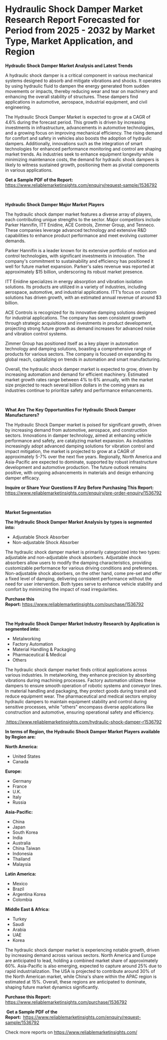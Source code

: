 <p><h1>Hydraulic Shock Damper Market Research Report Forecasted for Period from 2025 -  2032 by Market Type, Market Application, and Region</h1></p><p><strong>Hydraulic Shock Damper Market Analysis and Latest Trends</strong></p>
<p><p>A hydraulic shock damper is a critical component in various mechanical systems designed to absorb and mitigate vibrations and shocks. It operates by using hydraulic fluid to dampen the energy generated from sudden movements or impacts, thereby reducing wear and tear on machinery and enhancing the overall stability of structures. These dampers find applications in automotive, aerospace, industrial equipment, and civil engineering.</p><p>The Hydraulic Shock Damper Market is expected to grow at a CAGR of 4.6% during the forecast period. This growth is driven by increasing investments in infrastructure, advancements in automotive technologies, and a growing focus on improving mechanical efficiency. The rising demand for comfort and safety in vehicles also boosts the adoption of hydraulic dampers. Additionally, innovations such as the integration of smart technologies for enhanced performance monitoring and control are shaping market trends. As industries seek to enhance equipment longevity while minimizing maintenance costs, the demand for hydraulic shock dampers is likely to witness sustained growth, positioning them as pivotal components in various applications.</p></p>
<p><strong>Get a Sample PDF of the Report:&nbsp;</strong> <a href="https://www.reliablemarketinsights.com/enquiry/request-sample/1536792?utm_campaign=2271&utm_medium=2&utm_source=Github&utm_content=ia&utm_term=27022025&utm_id=hydraulic-shock-damper">https://www.reliablemarketinsights.com/enquiry/request-sample/1536792</a></p>
<p>&nbsp;</p>
<p><strong>Hydraulic Shock Damper Major Market Players</strong></p>
<p><p>The hydraulic shock damper market features a diverse array of players, each contributing unique strengths to the sector. Major competitors include Parker Hannifin, ITT Enidine, ACE Controls, Zimmer Group, and Tenneco. These companies leverage advanced technology and extensive R&D capabilities to enhance product performance and meet evolving customer demands.</p><p>Parker Hannifin is a leader known for its extensive portfolio of motion and control technologies, with significant investments in innovation. The company's commitment to sustainability and efficiency has positioned it well for future market expansion. Parker's sales revenue was reported at approximately $15 billion, underscoring its robust market presence.</p><p>ITT Enidine specializes in energy absorption and vibration isolation solutions. Its products are utilized in a variety of industries, including aerospace, automotive, and industrial applications. ITT’s focus on custom solutions has driven growth, with an estimated annual revenue of around $3 billion.</p><p>ACE Controls is recognized for its innovative damping solutions designed for industrial applications. The company has seen consistent growth through strategic acquisitions and investments in product development, projecting strong future growth as demand increases for advanced noise and vibration control systems.</p><p>Zimmer Group has positioned itself as a key player in automation technology and damping solutions, boasting a comprehensive range of products for various sectors. The company is focused on expanding its global reach, capitalizing on trends in automation and smart manufacturing.</p><p>Overall, the hydraulic shock damper market is expected to grow, driven by increasing automation and demand for efficient machinery. Estimated market growth rates range between 4% to 6% annually, with the market size projected to reach several billion dollars in the coming years as industries continue to prioritize safety and performance enhancements.</p></p>
<p>&nbsp;</p>
<p><strong>What Are The Key Opportunities For Hydraulic Shock Damper Manufacturers?</strong></p>
<p><p>The Hydraulic Shock Damper market is poised for significant growth, driven by increasing demand from automotive, aerospace, and construction sectors. Innovations in damper technology, aimed at enhancing vehicle performance and safety, are catalyzing market expansion. As industries increasingly adopt advanced damping solutions for vibration control and impact mitigation, the market is projected to grow at a CAGR of approximately 5-7% over the next five years. Regionally, North America and Asia-Pacific are expected to dominate, supported by robust infrastructure development and automotive production. The future outlook remains positive, with ongoing advancements in materials and design enhancing damper efficacy.</p></p>
<p><strong>Inquire or Share Your Questions If Any Before Purchasing This Report:</strong> <a href="https://www.reliablemarketinsights.com/enquiry/pre-order-enquiry/1536792?utm_campaign=2271&utm_medium=2&utm_source=Github&utm_content=ia&utm_term=27022025&utm_id=hydraulic-shock-damper">https://www.reliablemarketinsights.com/enquiry/pre-order-enquiry/1536792</a></p>
<p>&nbsp;</p>
<p><strong>Market Segmentation</strong></p>
<p><strong>The Hydraulic Shock Damper Market Analysis by types is segmented into:</strong></p>
<p><ul><li>Adjustable Shock Absorber</li><li>Non-adjustable Shock Absorber</li></ul></p>
<p><p>The hydraulic shock damper market is primarily categorized into two types: adjustable and non-adjustable shock absorbers. Adjustable shock absorbers allow users to modify the damping characteristics, providing customizable performance for various driving conditions and preferences. Non-adjustable shock absorbers, on the other hand, come pre-set and offer a fixed level of damping, delivering consistent performance without the need for user intervention. Both types serve to enhance vehicle stability and comfort by minimizing the impact of road irregularities.</p></p>
<p><strong>Purchase this Report:&nbsp;</strong><a href="https://www.reliablemarketinsights.com/purchase/1536792?utm_campaign=2271&utm_medium=2&utm_source=Github&utm_content=ia&utm_term=27022025&utm_id=hydraulic-shock-damper">https://www.reliablemarketinsights.com/purchase/1536792</a></p>
<p>&nbsp;</p>
<p><strong>The Hydraulic Shock Damper Market Industry Research by Application is segmented into:</strong></p>
<p><ul><li>Metalworking</li><li>Factory Automation</li><li>Material Handling & Packaging</li><li>Pharmaceutical & Medical</li><li>Others</li></ul></p>
<p><p>The hydraulic shock damper market finds critical applications across various industries. In metalworking, they enhance precision by absorbing vibrations during machining processes. Factory automation utilizes these dampers to ensure smooth operation of robotic systems and conveyor lines. In material handling and packaging, they protect goods during transit and reduce equipment wear. The pharmaceutical and medical sectors employ hydraulic dampers to maintain equipment stability and control during sensitive processes, while "others" encompass diverse applications like construction and automotive, ensuring operational safety and efficiency.</p></p>
<p><a href="https://www.reliablemarketinsights.com/hydraulic-shock-damper-r1536792?utm_campaign=2271&utm_medium=2&utm_source=Github&utm_content=ia&utm_term=27022025&utm_id=hydraulic-shock-damper">&nbsp;https://www.reliablemarketinsights.com/hydraulic-shock-damper-r1536792</a></p>
<p><strong>In terms of Region, the Hydraulic Shock Damper Market Players available by Region are:</strong></p>
<p>
    <p> <strong> North America: </strong>
        <ul>
            <li>United States</li>
            <li>Canada</li>
        </ul>
        </p> 
    <p> <strong> Europe: </strong>
        <ul>
            <li>Germany</li>
            <li>France</li>
            <li>U.K.</li>
            <li>Italy</li>
            <li>Russia</li>
        </ul>
        </p> 
    <p> <strong> Asia-Pacific: </strong>
        <ul>
            <li>China</li>
            <li>Japan</li>
            <li>South Korea</li>
            <li>India</li>
            <li>Australia</li>
            <li>China Taiwan</li>
            <li>Indonesia</li>
            <li>Thailand</li>
            <li>Malaysia</li>
        </ul>
        </p> 
    <p> <strong> Latin America: </strong>
        <ul>
            <li>Mexico</li>
            <li>Brazil</li>
            <li>Argentina Korea</li>
            <li>Colombia</li>
        </ul>
        </p> 
    <p> <strong> Middle East & Africa: </strong>
        <ul>
            <li>Turkey</li>
            <li>Saudi</li>
            <li>Arabia</li>
            <li>UAE</li>
            <li>Korea</li>
        </ul>
    </p>
    </p>
<p><p>The hydraulic shock damper market is experiencing notable growth, driven by increasing demand across various sectors. North America and Europe are anticipated to lead, holding a combined market share of approximately 60%. Asia-Pacific is also emerging, expected to capture around 25% due to rapid industrialization. The USA is projected to contribute around 30% of the North American market, while China's share within the APAC region is estimated at 15%. Overall, these regions are anticipated to dominate, shaping future market dynamics significantly.</p></p>
<p><strong>Purchase this Report: </strong><a href="https://www.reliablemarketinsights.com/purchase/1536792?utm_campaign=2271&utm_medium=2&utm_source=Github&utm_content=ia&utm_term=27022025&utm_id=hydraulic-shock-damper">https://www.reliablemarketinsights.com/purchase/1536792</a></p>
<p>&nbsp;<strong>Get a Sample PDF of the Report:&nbsp;&nbsp;</strong><a href="https://www.reliablemarketinsights.com/enquiry/request-sample/1536792?utm_campaign=2271&utm_medium=2&utm_source=Github&utm_content=ia&utm_term=27022025&utm_id=hydraulic-shock-damper">https://www.reliablemarketinsights.com/enquiry/request-sample/1536792</a></p>
<p><strong></strong></p>
<p>Check more reports on <a href="https://www.reliablemarketinsights.com/?utm_campaign=2271&utm_medium=2&utm_source=Github&utm_content=ia&utm_term=27022025&utm_id=hydraulic-shock-damper">https://www.reliablemarketinsights.com/</a></p>